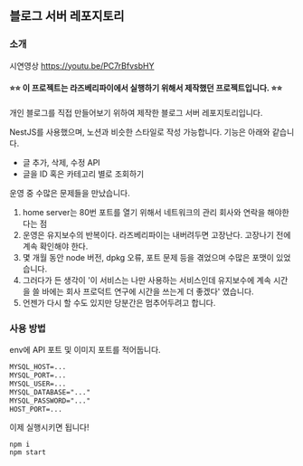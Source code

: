 ## 블로그 서버 레포지토리

### 소개

시연영상 https://youtu.be/PC7rBfvsbHY

#### ⭐⭐ 이 프로젝트는 라즈베리파이에서 실행하기 위해서 제작했던 프로젝트입니다. ⭐⭐

개인 블로그를 직접 만들어보기 위하여 제작한 블로그 서버 레포지토리입니다.

NestJS를 사용했으며, 노션과 비슷한 스타일로 작성 가능합니다. 기능은 아래와 같습니다.

- 글 추가, 삭제, 수정 API
- 글을 ID 혹은 카테고리 별로 조회하기

운영 중 수많은 문제들을 만났습니다.

1. home server는 80번 포트를 열기 위해서 네트워크의 관리 회사와 연락을 해야한다는 점
2. 운영은 유지보수의 반복이다. 라즈베리파이는 내버려두면 고장난다. 고장나기 전에 계속 확인해야 한다.
3. 몇 개월 동안 node 버전, dpkg 오류, 포트 문제 등을 겪었으며 수많은 포맷이 있었습니다.
4. 그러다가 든 생각이 '이 서비스는 나만 사용하는 서비스인데 유지보수에 계속 시간을 쓸 바에는 회사 프로덕트 연구에 시간을 쓰는게 더 좋겠다' 였습니다.
5. 언젠가 다시 할 수도 있지만 당분간은 멈추어두려고 합니다.

### 사용 방법

env에 API 포트 및 이미지 포트를 적어둡니다.

```md
MYSQL_HOST=...
MYSQL_PORT=...
MYSQL_USER=...
MYSQL_DATABASE="..."
MYSQL_PASSWORD="..."
HOST_PORT=...
```

이제 실행시키면 됩니다!

```shell
npm i
npm start
```
